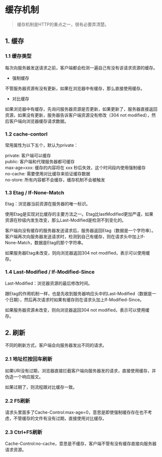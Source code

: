 # 缓存机制
> 缓存机制是HTTP的重点之一，很有必要弄清楚。

## 1. 缓存
### 1.1 缓存类型

每次向服务器发送请求之前，客户端都会检测一遍自己有没有该请求资源的缓存。

* 强制缓存

不管服务器资源有没有更新，如果在浏览器中有缓存，那么直接使用缓存。

* 对比缓存

如果浏览器中有缓存，先询问服务器资源是否更新，如果更新了，服务器直接返回资源，如果没有更新，服务器告诉客户端资源没有修改（304 not modified），然后客户端向浏览器缓存请求数据。

### 1.2 cache-contorl

常用属性为以下五个，默认为private：

private:             客户端可以缓存  
public:              客户端和代理服务器都可缓存  
max-age=xxx:   		 缓存的内容将在 xxx 秒后失效，这个时间段内使用强制缓存    
no-cache:          	 需要使用对比缓存来验证缓存数据   
no-store:            所有内容都不会缓存，缓存机制不会被触发  

### 1.3 Etag / If-None-Match

Etag：浏览器当前资源在服务器的唯一标识。

使用Etag是实现对比缓存的主要方法之一。Etag比lastModified更加严谨，如果资源在秒级内发生改变，那么Last-Modified是检测不到变化的。  

客户端向没有缓存的服务器发送请求后，服务器返回Etag（数据是一个字符串）。客户端再次向服务器发送请求时，检测到自己有缓存，则在请求头中加上If-None-Match，数据是Etag的那个字符串。

如果服务器Etag未改变，则向浏览器返回304 not modified，表示可以使用缓存。

### 1.4 Last-Modified / If-Modified-Since

Last-Modified：浏览器资源的最后修改时间。

跟Etag的作用机制一样，也是先收到服务器响应头中的Last-Modified（数据是一个日期），然后再次请求时如果有缓存则在请求头加上If-Modified-Since。

如果服务器资源未改变，则向浏览器返回304 not modified，表示可以使用缓存。

## 2. 刷新

不同的刷新方式，客户端会向服务器发出不同的请求。

### 2.1 地址栏按回车刷新

如果URI没有过期，浏览器直接拦截客户端向服务器发的请求，直接使用缓存，并伪造一个响应报文。

如果过期了，则流程跟对比缓存一致。

### 2.2 F5刷新
请求头里面多了Cache-Control:max-age=0，意思是即使强制缓存存在也不考虑，不管缓存的文件有没有过期，直接使用对比缓存。

### 2.3 Ctrl+F5刷新
Cache-Control:no-cache，意思是不缓存，客户端不管有没有缓存直接向服务器请求资源。
